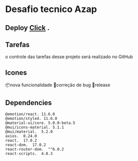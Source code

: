 # Desafio tecnico Azap 

## Deploy [Click](https://battle-heroes.netlify.app/list) .

## Tarefas

o controle das tarefas desse projeto será realizado no GitHub

## Icones

:package:nova funcionalidade
:bug:correção de bug
:checkered_flag:release

## Dependencies

    @emotion/react. 11.6.0
    @emotion/styled. 11.6.0
    @material-ui/core. 5.0.0-beta.5
    @mui/icons-material. 5.1.1
    @mui/material.  5.2.0
    axios.  0.24.0
    react.  17.0.2
    react-dom.  17.0.2
    react-router-dom.  "^6.0.2
    react-scripts.  4.0.3

